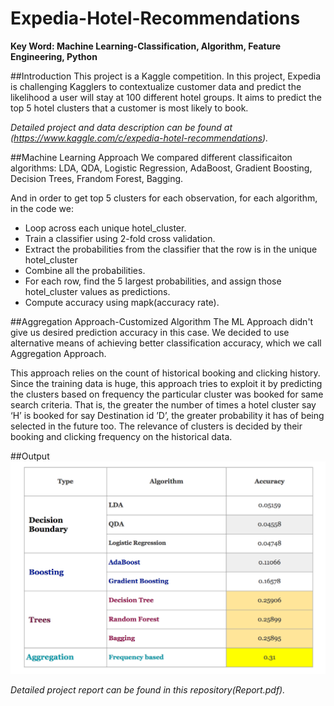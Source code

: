 # Expedia-Hotel-Recommendations
**Key Word: Machine Learning-Classification, Algorithm, Feature Engineering, Python**

##Introduction
This project is a Kaggle competition. In this project, Expedia is challenging Kagglers to contextualize customer data and predict the likelihood a user will stay at 100 different hotel groups. It aims to predict the top 5 hotel clusters that a customer is most likely to book.

_Detailed project and data description can be found at (https://www.kaggle.com/c/expedia-hotel-recommendations)._

##Machine Learning Approach
We compared different classificaiton algorithms: LDA, QDA, Logistic Regression, AdaBoost, Gradient Boosting, Decision Trees, Frandom Forest, Bagging. 

And in order to get top 5 clusters for each observation, for each algorithm, in the code we: 

* Loop across each unique hotel_cluster.
* Train a classifier using 2-fold cross validation.
* Extract the probabilities from the classifier that the row is in the unique hotel_cluster
* Combine all the probabilities.
* For each row, find the 5 largest probabilities, and assign those hotel_cluster values as predictions.
* Compute accuracy using mapk(accuracy rate).

##Aggregation Approach-Customized Algorithm
The ML Approach didn't give us desired prediction accuracy in this case. We decided to use alternative means of achieving better classification accuracy, which we call Aggregation Approach. 

This approach relies on the count of historical booking and clicking history. Since the training data is huge, this approach tries to exploit it by predicting the clusters based on frequency the particular cluster was booked for same search criteria. That is, the greater the number of times a hotel cluster say ‘H’ is booked for say Destination id ’D’, the greater probability it has of being selected in the future too. The relevance of clusters is decided by their booking and clicking frequency on the historical data.

##Output
![alt tag](https://github.com/qianmx/Expedia-Hotel-Recommendations/blob/master/pic/output_table.png)

_Detailed project report can be found in this repository(Report.pdf)._

